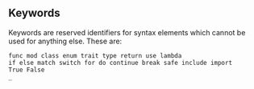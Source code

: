 ## Keywords

Keywords are reserved identifiers for syntax elements which cannot be used for
anything else. These are:

```
func mod class enum trait type return use lambda
if else match switch for do continue break safe include import
True False
_
```
